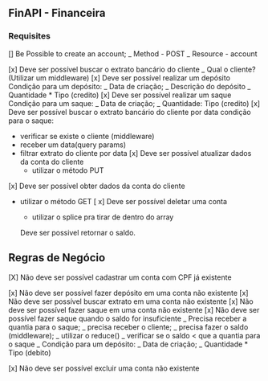 ## FinAPI - Financeira

### Requisites

[] Be Possible to create an account;
_ Method - POST
_ Resource - account

[x] Deve ser possível buscar o extrato bancário do cliente
_ Qual o cliente? (Utilizar um middleware)
[x] Deve ser possível realizar um depósito
Condição para um depósito:
_ Data de criação;
_ Descrição do depósito
_ Quantidade \* Tipo (credito)
[x] Deve ser possível realizar um saque
Condição para um saque:
_ Data de criação;
_ Quantidade: Tipo (credito)
[x] Deve ser possível buscar o extrato bancário do cliente por data
condição para o saque:

- verificar se existe o cliente (middleware)
- receber um data(query params)
- filtrar extrato do cliente por data
  [x] Deve ser possível atualizar dados da conta do cliente
  - utilizar o método PUT

[x] Deve ser possível obter dados da conta do cliente

- utilizar o método GET
  [ x] Deve ser possível deletar uma conta
  * utilizar o splice pra tirar de dentro do array

  Deve ser possivel retornar o saldo.

## Regras de Negócio

[X] Não deve ser possível cadastrar um conta com CPF já existente

[x] Não deve ser possível fazer depósito em uma conta não existente
[x] Não deve ser possível buscar extrato em uma conta não existente
[x] Não deve ser possível fazer saque em uma conta não existente
[x] Não deve ser possível fazer saque quando o saldo for insuficiente
_ Precisa receber a quantia para o saque;
_ precisa receber o cliente;
_ precisa fazer o saldo (middleware);
_ utilizar o reduce()
_ verificar se o saldo < que a quantia para o saque
_ Condição para um depósito:
_ Data de criação;
_ Quantidade \* Tipo (debito)

[x] Não deve ser possível excluir uma conta não existente
